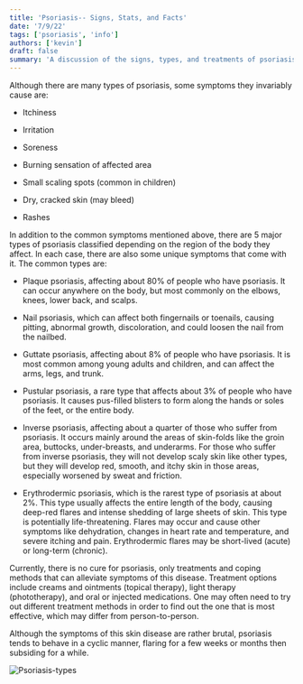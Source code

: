 ```yaml
---
title: 'Psoriasis-- Signs, Stats, and Facts'
date: '7/9/22'
tags: ['psoriasis', 'info']
authors: ['kevin']
draft: false
summary: 'A discussion of the signs, types, and treatments of psoriasis. '
---
```

Although there are many types of psoriasis, some symptoms they invariably cause are:

-  Itchiness
- Irritation
- Soreness
- Burning sensation of affected area
    
-   Small scaling spots (common in children)
    
-   Dry, cracked skin (may bleed)
    
-   Rashes
    
In addition to the common symptoms mentioned above, there are 5 major types of psoriasis classified depending on the region of the body they affect. In each case, there are also some unique symptoms that come with it. The common types are:

-   Plaque psoriasis, affecting about 80% of people who have psoriasis. It can occur anywhere on the body, but most commonly on the elbows, knees, lower back, and scalps.
    
-   Nail psoriasis, which can affect both fingernails or toenails, causing pitting, abnormal growth, discoloration, and could loosen the nail from the nailbed.
    
-   Guttate psoriasis, affecting about 8% of people who have psoriasis. It is most common among young adults and children, and can affect the arms, legs, and trunk.
    
-   Pustular psoriasis, a rare type that affects about 3% of people who have psoriasis. It causes pus-filled blisters to form along the hands or soles of the feet, or the entire body.
    
-   Inverse psoriasis, affecting about a quarter of those who suffer from psoriasis. It occurs mainly around the areas of skin-folds like the groin area, buttocks, under-breasts, and underarms. For those who suffer from inverse psoriasis, they will not develop scaly skin like other types, but they will develop red, smooth, and itchy skin in those areas, especially worsened by sweat and friction.
    
-   Erythrodermic psoriasis, which is the rarest type of psoriasis at about 2%. This type usually affects the entire length of the body, causing deep-red flares and intense shedding of large sheets of skin. This type is potentially life-threatening. Flares may occur and cause other symptoms like dehydration, changes in heart rate and temperature, and severe itching and pain. Erythrodermic flares may be short-lived (acute) or long-term (chronic).
    

Currently, there is no cure for psoriasis, only treatments and coping methods that can alleviate symptoms of this disease. Treatment options include creams and ointments (topical therapy), light therapy (phototherapy), and oral or injected medications. One may often need to try out different treatment methods in order to find out the one that is most effective, which may differ from person-to-person.

Although the symptoms of this skin disease are rather brutal, psoriasis tends to behave in a cyclic manner, flaring for a few weeks or months then subsiding for a while.


![Psoriasis-types](https://lirp.cdn-website.com/64da0d42/dms3rep/multi/opt/psoriasis-symptoms-5b6880af46e0fb002538c5ad-30d29f3f-960w.png)





